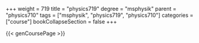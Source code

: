 +++
weight = 719
title = "physics719"
degree = "msphysik"
parent = "physics710"
tags = ["msphysik", "physics719", "physics710"]
categories = ["course"]
bookCollapseSection = false
+++

{{< genCoursePage >}}
